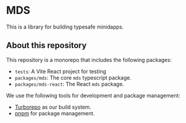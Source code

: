 # MDS

This is a library for building typesafe minidapps.

## About this repository

This repository is a monorepo that includes the following packages:

- `tests`: A Vite React project for testing
- `packages/mds`: The core `mds` typescript package.
- `packages/mds-react`: The React `mds` package.

We use the following tools for development and package management:

- [Turborepo](https://turbo.build/repo) as our build system.
- [pnpm](https://pnpm.io/) for package management.
